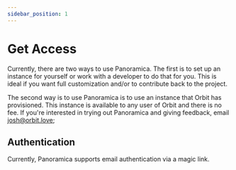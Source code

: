 ```yaml
---
sidebar_position: 1
---
```


# Get Access

Currently, there are two ways to use Panoramica. The first
is to set up an instance for yourself or work with a developer to
do that for you. This is ideal if you want full customization and/or
to contribute back to the project.

The second way is to use Panoramica is to use an instance that
Orbit has provisioned. This instance is available to any user of Orbit
and there is no fee. If you're interested in trying out Panoramica and giving
feedback, email [josh@orbit.love](mailto:josh@orbit.love);

## Authentication

Currently, Panoramica supports email authentication via a magic link.
